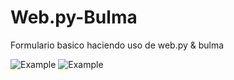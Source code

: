 # Web.py-Bulma
Formulario basico haciendo uso de web.py &amp; bulma

![Example](https://github.com/MariaDelCarmenHernandezDiaz/Angular-and-Bulma/blob/master/1.Captura.PNG "Form")
![Example](https://github.com/MariaDelCarmenHernandezDiaz/Angular-and-Bulma/blob/master/2.Captura.PNG "Form")
